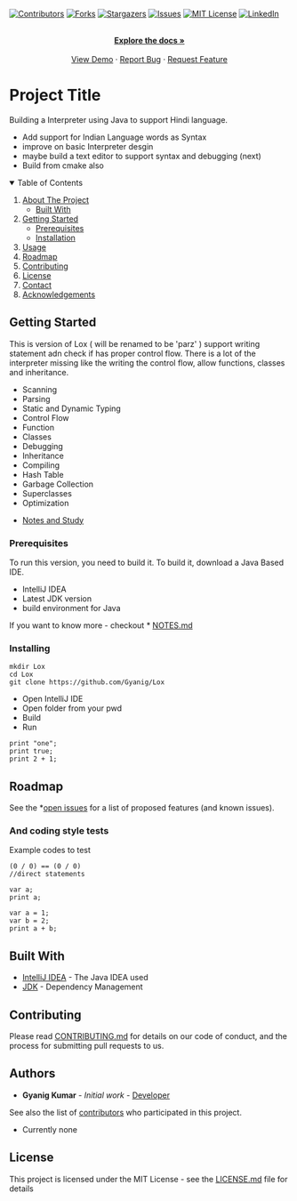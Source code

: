 <!-- PROJECT SHIELDS -->
[![Contributors][contributors-shield]][contributors-url]
[![Forks][forks-shield]][forks-url]
[![Stargazers][stars-shield]][stars-url]
[![Issues][issues-shield]][issues-url]
[![MIT License][license-shield]][license-url]
[![LinkedIn][linkedin-shield]][linkedin-url]
<br />

  <p align="center">
    <br />
    <a href="https://github.com/Gyanig/Lox"><strong>Explore the docs »</strong></a>
    <br />
    <br />
    <a href="https://github.com/Gyanig/Lox">View Demo</a>
    ·
    <a href="https://github.com/Gyanig/Lox">Report Bug</a>
    ·
    <a href="https://github.com/Gyanig/Lox">Request Feature</a>
  </p>

# Project Title

Building a Interpreter using Java to support Hindi language.
- Add support for Indian Language words as Syntax
- improve on basic Interpreter desgin
- maybe build a text editor to support syntax and debugging (next)
- Build from cmake also

<!-- TABLE OF CONTENTS -->
<details open="open">
  <summary>Table of Contents</summary>
  <ol>
    <li>
      <a href="#about-the-project">About The Project</a>
      <ul>
        <li><a href="#built-with">Built With</a></li>
      </ul>
    </li>
    <li>
      <a href="#getting-started">Getting Started</a>
      <ul>
        <li><a href="#prerequisites">Prerequisites</a></li>
        <li><a href="#installation">Installation</a></li>
      </ul>
    </li>
    <li><a href="#usage">Usage</a></li>
    <li><a href="#roadmap">Roadmap</a></li>
    <li><a href="#contributing">Contributing</a></li>
    <li><a href="#license">License</a></li>
    <li><a href="#contact">Contact</a></li>
    <li><a href="#acknowledgements">Acknowledgements</a></li>
  </ol>
</details>


## Getting Started

This is version of Lox ( will be renamed to be 'parz' ) support writing statement adn check if has proper control flow.
There is a lot of the interpreter missing like the writing the control flow, allow functions, classes and inheritance. 
- Scanning 
- Parsing 
- Static and Dynamic Typing 
- Control Flow
- Function
- Classes
- Debugging
- Inheritance
- Compiling
- Hash Table
- Garbage Collection
- Superclasses
- Optimization

* [Notes and Study](NOTES.md)

### Prerequisites

To run this version, you need to build it.
To build it, download a Java Based IDE.
- IntelliJ IDEA
- Latest JDK version
- build environment for Java

If you want to know more - checkout * [NOTES.md](NOTES.md)

### Installing

```
mkdir Lox
cd Lox
git clone https://github.com/Gyanig/Lox
```
- Open IntelliJ IDE
- Open folder from your pwd
- Build
- Run
```
print "one";
print true;
print 2 + 1;
```
## Roadmap
See the *[open issues](https://github.com/Gyanig/Lox/issues) for a list of proposed features (and known issues).

### And coding style tests

Example codes to test
```
(0 / 0) == (0 / 0)
//direct statements
```
```
var a;
print a;

var a = 1;
var b = 2;
print a + b;
```

## Built With

* [IntelliJ IDEA](https://jetbrains.com/idea/download/) - The Java IDEA used
* [JDK](https://www.oracle.com/java/technologies/javase-downloads.html) - Dependency Management

## Contributing

Please read [CONTRIBUTING.md](https://github.com/Gyanig/Lox/CONTRIBUTING.md) for details on our code of conduct, and the process for submitting pull requests to us.

## Authors

* **Gyanig Kumar** - *Initial work* - [Developer](https://github.com/Gyanig)

See also the list of [contributors](https://github.com/your/project/contributors) who participated in this project.
- Currently none

## License

This project is licensed under the MIT License - see the [LICENSE.md](LICENSE.md) file for details

[contributors-shield]: https://img.shields.io/github/contributors/github_username/repo.svg?style=for-the-badge
[contributors-url]: https://github.com/Gyanig/Lox/graphs/contributors
[forks-shield]: https://img.shields.io/github/forks/github_username/repo.svg?style=for-the-badge
[forks-url]: https://github.com/Gyanig/Lox/network/members
[stars-shield]: https://img.shields.io/github/stars/github_username/repo.svg?style=for-the-badge
[stars-url]: https://github.com/Gyanig/Lox/stargazers
[issues-shield]: https://img.shields.io/github/issues/github_username/repo.svg?style=for-the-badge
[issues-url]: https://github.com/Gyanig/Lox/issues
[license-shield]: https://img.shields.io/github/license/github_username/repo.svg?style=for-the-badge
[license-url]: https://github.com/Gyanig/Lox/blob/master/LICENSE.txt
[linkedin-shield]: https://img.shields.io/badge/-LinkedIn-black.svg?style=for-the-badge&logo=linkedin&colorB=555
[linkedin-url]: https://linkedin.com/in/Gyanig
